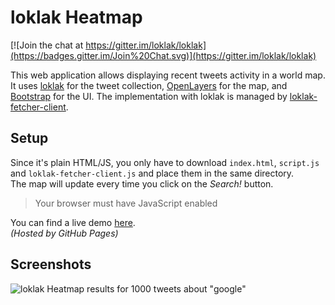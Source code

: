 # loklak Heatmap

[![Join the chat at https://gitter.im/loklak/loklak](https://badges.gitter.im/Join%20Chat.svg)](https://gitter.im/loklak/loklak)

This web application allows displaying recent tweets activity in a world map. It uses [loklak](http://loklak.org/) for the tweet collection, [OpenLayers](http://openlayers.org/) for the map, and [Bootstrap](http://getbootstrap.com) for the UI. The implementation with loklak is managed by [loklak-fetcher-client](https://github.com/YagoGG/loklak-fetcher-client).

## Setup

Since it's plain HTML/JS, you only have to download `index.html`, `script.js` and `loklak-fetcher-client.js` and place them in the same directory.  
The map will update every time you click on the *Search!* button.

> Your browser must have JavaScript enabled

You can find a live demo [here](http://yagogg.github.io/GCI2015/loklak%20Heatmap/).  
*(Hosted by GitHub Pages)*

## Screenshots

![loklak Heatmap results for 1000 tweets about "google"](https://raw.githubusercontent.com/YagoGG/GCI2015/gh-pages/loklak%20Heatmap/Screenshots/Screenshot.png)
